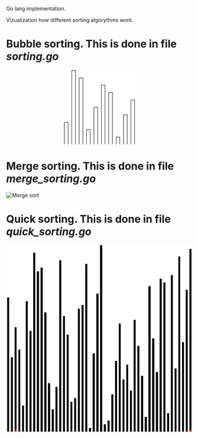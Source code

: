 Go lang implementation.


Vizualization how different sorting algorythms work.

# Bubble sorting. This is done in file _*sorting.go*_
<p align="center">
  <img src="https://github.com/klimenkoOleg/go-lang-sorting-visualization/blob/main/img/out.gif?raw=true)" />
</p>



# Merge sorting. This is done in file _*merge_sorting.go*_

![Merge sort](https://github.com/klimenkoOleg/go-lang-sorting-visualization/blob/main/img/merge_sorting_out.gif?raw=true)


# Quick sorting. This is done in file _*quick_sorting.go*_

![Quick sort](https://github.com/klimenkoOleg/go-lang-sorting-visualization/blob/main/img/quick_sorting_out.gif?raw=true)
